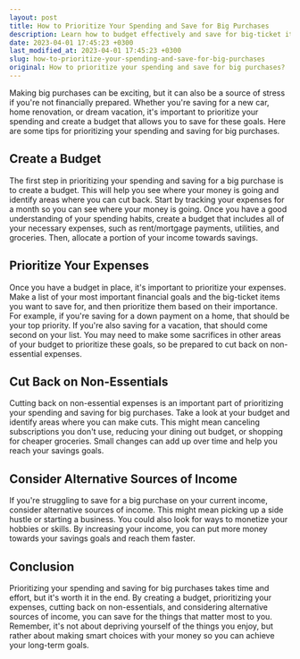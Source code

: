 ```yaml
---
layout: post
title: How to Prioritize Your Spending and Save for Big Purchases
description: Learn how to budget effectively and save for big-ticket items using these money management tips.
date: 2023-04-01 17:45:23 +0300
last_modified_at: 2023-04-01 17:45:23 +0300
slug: how-to-prioritize-your-spending-and-save-for-big-purchases
original: How to prioritize your spending and save for big purchases?
---
```

Making big purchases can be exciting, but it can also be a source of stress if you're not financially prepared. Whether you're saving for a new car, home renovation, or dream vacation, it's important to prioritize your spending and create a budget that allows you to save for these goals. Here are some tips for prioritizing your spending and saving for big purchases.

## Create a Budget

The first step in prioritizing your spending and saving for a big purchase is to create a budget. This will help you see where your money is going and identify areas where you can cut back. Start by tracking your expenses for a month so you can see where your money is going. Once you have a good understanding of your spending habits, create a budget that includes all of your necessary expenses, such as rent/mortgage payments, utilities, and groceries. Then, allocate a portion of your income towards savings.

## Prioritize Your Expenses

Once you have a budget in place, it's important to prioritize your expenses. Make a list of your most important financial goals and the big-ticket items you want to save for, and then prioritize them based on their importance. For example, if you're saving for a down payment on a home, that should be your top priority. If you're also saving for a vacation, that should come second on your list. You may need to make some sacrifices in other areas of your budget to prioritize these goals, so be prepared to cut back on non-essential expenses.

## Cut Back on Non-Essentials

Cutting back on non-essential expenses is an important part of prioritizing your spending and saving for big purchases. Take a look at your budget and identify areas where you can make cuts. This might mean canceling subscriptions you don't use, reducing your dining out budget, or shopping for cheaper groceries. Small changes can add up over time and help you reach your savings goals.

## Consider Alternative Sources of Income

If you're struggling to save for a big purchase on your current income, consider alternative sources of income. This might mean picking up a side hustle or starting a business. You could also look for ways to monetize your hobbies or skills. By increasing your income, you can put more money towards your savings goals and reach them faster.

## Conclusion

Prioritizing your spending and saving for big purchases takes time and effort, but it's worth it in the end. By creating a budget, prioritizing your expenses, cutting back on non-essentials, and considering alternative sources of income, you can save for the things that matter most to you. Remember, it's not about depriving yourself of the things you enjoy, but rather about making smart choices with your money so you can achieve your long-term goals.
